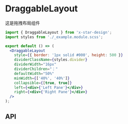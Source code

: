 # DraggableLayout

这是拖拽布局组件

```jsx
import { DraggableLayout } from 'x-star-design';
import styles from './_example.module.scss';

export default () => (
  <DraggableLayout
    style={{ border: '1px solid #000', height: 500 }}
    dividerClassName={styles.divider}
    dividerWidth="16px"
    dividerChildren="⋮"
    defaultWidth="50%"
    minWidth={['40%', '40%']}
    collapsible={[true, true]}
    left={<div>{'Left Pane'}</div>}
    right={<div>{'Right Pane'}</div>}
  />
);
```

## API

<API id="DraggableLayout"></API>

